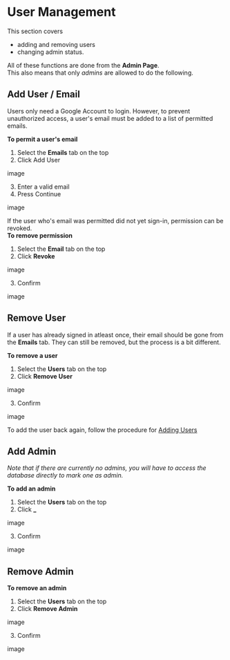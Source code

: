 # User Management
This section covers 
- adding and removing users 
- changing admin status.

All of these functions are done from the **Admin Page**. <br/>
This also means that only *admins* are allowed to do the following.

## Add User / Email
Users only need a Google Account to login. However, to prevent unauthorized access, a user's email must be added to a list of permitted emails.

**To permit a user's email**
1. Select the **Emails** tab on the top
2. Click Add User

image

3. Enter a valid email
4. Press Continue

image

If the user who's email was permitted did not yet sign-in, permission can be revoked. <br/>
**To remove permission** <br/>
1. Select the **Email** tab on the top 
2. Click **Revoke**

image

3. Confirm

image

## Remove User
If a user has already signed in atleast once, their email should be gone from the **Emails** tab. 
They can still be removed, but the process is a bit different.

**To remove a user** <br/>
1. Select the **Users** tab on the top
2. Click **Remove User**

image

3. Confirm

image

To add the user back again, follow the procedure for [Adding Users](#add-user--email)

## Add Admin
*Note that if there are currently no admins, you will have to access the database directly to mark one as admin.*

**To add an admin** <br/>
1. Select the **Users** tab on the top
2. Click **_**

image

3. Confirm

image

## Remove Admin
**To remove an admin** <br/>
1. Select the **Users** tab on the top
2. Click **Remove Admin**

image

3. Confirm

image